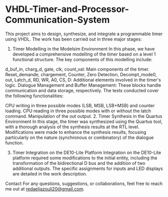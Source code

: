 # VHDL-Timer-and-Processor-Communication-System
This project aims to design, synthesize, and integrate a programmable timer using VHDL. The work has been carried out in three major stages:

1. Timer Modelling in the Modelsim Environment
In this phase, we have developed a comprehensive modelling of the timer based on a level 1 functional structure. The key components of this modelling include:

d_buf_in, charg_d, gate, clk, count_val: Main components of the timer.
Reset_demande, chargement, Counter, Zero Detection, Decompt_mode0, out, Latch_d, RD, WR, A0, CS, D: Additional elements involved in the timer's logic.
Dialogue Management and Buffer Management: These blocks handle communication and data storage, respectively.
The tests conducted cover the following functionalities:

CPU writing in three possible modes (LSB, MSB, LSB+MSB) and counter loading.
CPU reading in three possible modes with or without the latch command.
Manipulation of the out output.
2. Timer Synthesis in the Quartus Environment
In this stage, the timer was synthesized using the Quartus tool, with a thorough analysis of the synthesis results at the RTL level. Modifications were made to enhance the synthesis results, focusing particularly on the nature (synchronous or combinatory) of the dialogue function.

3. Timer Integration on the DE10-Lite Platform
Integration on the DE10-Lite platform required some modifications to the initial entity, including the transformation of the bidirectional D bus and the addition of two additional outputs. The specific assignments for inputs and LED displays are detailed in the work description.


Contact
For any questions, suggestions, or collaborations, feel free to reach me out at redaeljazouli20@gmail.com.

